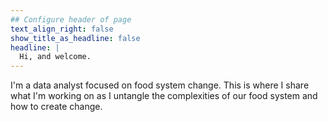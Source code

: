 ```yaml
---
## Configure header of page
text_align_right: false
show_title_as_headline: false
headline: |
  Hi, and welcome.
---
```


<!-- this is a subheadline -->
I'm a data analyst focused on food system change. This is where I share what I'm working on as I untangle the complexities of our food system and how to create change.
